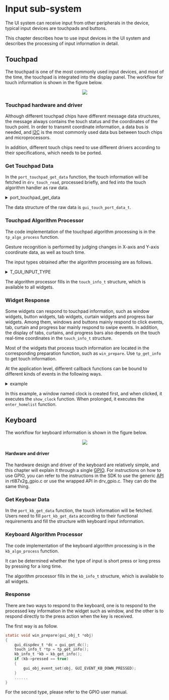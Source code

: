 # Input sub-system

The UI system can receive input from other peripherals in the device, typical input devices are touchpads and buttons.

This chapter describes how to use input devices in the UI system and describes the processing of input information in detail.

## Touchpad

The touchpad is one of the most commonly used input devices, and most of the time, the touchpad is integrated into the display panel. The workflow for touch information is shown in the figure below.

<center><img src="https://foruda.gitee.com/images/1703054242639518699/13e78a92_9325830.png",alt="Touchpad Information Flow"/></center>

### Touchpad hardware and driver

Although different touchpad chips have different message data structures, the message always contains the touch status and the coordinates of the touch point. In order to transmit coordinate information, a data bus is needed, and [I2C](/Glossary.rst#term-I2C) is the most commonly used data bus between touch chips and microprocessors.

In addition, different touch chips need to use different drivers according to their specifications, which needs to be ported.

### Get Touchpad Data

In the `port_touchpad_get_data` function, the touch information will be fetched in `drv_touch_read`, processed briefly, and fed into the touch algorithm handler as raw data.

<details> <summary>port_touchpad_get_data</summary>

```C
struct gui_touch_port_data *port_touchpad_get_data()
{
    uint16_t x = 0;
    uint16_t y = 0;
    bool pressing = 0;

    if (drv_touch_read(&x, &y, &pressing) == false)
    {
        return NULL;
    }
    if (pressing == true)
    {
        raw_data.event = 2;
    }
    else
    {
        raw_data.event = 1;
    }


    raw_data.timestamp_ms = os_sys_tick_get();

    raw_data.width = 0;
    raw_data.x_coordinate = x;
    raw_data.y_coordinate = y;
    //gui_log("event = %d, x = %d, y = %d, \n", raw_data.event, raw_data.x_coordinate, raw_data.y_coordinate);

    return &raw_data;
}
```

</details>

The data structure of the raw data is `gui_touch_port_data_t`.

### Touchpad Algorithm Processor

The code implementation of the touchpad algorithm processing is in the `tp_algo_process` function.

Gesture recognition is performed by judging changes in X-axis and Y-axis coordinate data, as well as touch time.

The input types obtained after the algorithm processing are as follows.

<details> <summary>T_GUI_INPUT_TYPE</summary>

```eval_rst
.. literalinclude:: ../../../gui_engine/widget/guidef.h
   :language: c
   :start-after: /* T_GUI_INPUT_TYPE enum start*/
   :end-before: /* T_GUI_INPUT_TYPE enum end*/
```

</details>

The algorithm processor fills in the `touch_info_t` structure, which is available to all widgets.

### Widget Response

Some widgets can respond to touchpad information, such as window widgets, button widgets, tab widgets, curtain widgets and progress bar widgets. Among them, windows and buttons mainly respond to click events, tab, curtain and progress bar mainly respond to swipe events. In addition, the display of tabs, curtains, and progress bars also depends on the touch real-time coordinates in the `touch_info_t` structure.

Most of the widgets that process touch information are located in the corresponding preparation function, such as `win_prepare`. Use `tp_get_info` to get touch information.

At the application level, different callback functions can be bound to different kinds of events in the following ways.
<details> <summary>example</summary>

```C
gui_img_t *hour;
gui_img_t *minute;
gui_img_t *second;
void show_clock(void *obj, gui_event_t e)
{
    if (GET_BASE(hour) == false)
    {
        gui_obj_show(hour, false);
        gui_obj_show(minute, false);
        gui_obj_show(second, false);
        gui_img_set_attribute((gui_img_t *)home_bg, "home_bg", home[1], 0, 0);
    }
    else
    {
        gui_obj_show(hour, true);
        gui_obj_show(minute, true);
        gui_obj_show(second, true);
        gui_img_set_attribute((gui_img_t *)home_bg, "home_bg", home[0], 0, 0);
    }
}
void enter_homelist(void *obj, gui_event_t e)
{
    gui_log("enter_tablist \n");
    gui_switch_app(gui_current_app(), get_app_homelist());
}
void design_tab_home(void *parent)
{
    hour = gui_img_create_from_mem(parent, "hour", TIME_HOUR_BIN, 160, 192, 0, 0);
    minute = gui_img_create_from_mem(parent, "minute", TIME_MUNITE_BIN, 160, 192, 0, 0);
    second = gui_img_create_from_mem(parent, "second", TIME_SECOND_BIN, 160, 192, 0, 0);
    gui_win_t *clock = gui_win_create(parent, "clock", 0, 84, 320, 300);
    gui_obj_add_event_cb(clock, (gui_event_cb_t)show_clock, GUI_EVENT_TOUCH_CLICKED, NULL);
    gui_obj_add_event_cb(clock, (gui_event_cb_t)enter_homelist, GUI_EVENT_TOUCH_LONG, NULL);
}
```

</details>

In this example, a window named clock is created first, and when clicked, it executes the `show_clock` function. When prolonged, it executes the `enter_homelist` function.

## Keyboard

The workflow for keyboard information is shown in the figure below.

<center><img src="https://foruda.gitee.com/images/1703054218572846675/2cd18af7_9325830.png",alt="Keyboard Information Flow"/></center>

#### Hardware and driver

The hardware design and driver of the keyboard are relatively simple, and this chapter will explain it through a single [GPIO](/Glossary.rst#term-GPIO). For instructions on how to use GPIO, you can refer to the instructions in the SDK to use the generic [API](/Glossary.rst#term-api) in rtl87x2g_gpio.c or use the wrapped API in drv_gpio.c. They can do the same thing.

### Get Keyboar Data

In the `port_kb_get_data` function, the touch information will be fetched. Users need to fill `port_kb_get_data` according to their functional requirements and fill the structure with keyboard input information.

### Keyboard Algorithm Processor

The code implementation of the keyboard algorithm processing is in the `kb_algo_process` function.

It can be determined whether the type of input is short press or long press by pressing for a long time.

The algorithm processor fills in the `kb_info_t` structure, which is available to all widgets.

### Response

There are two ways to respond to the keyboard, one is to respond to the processed key information in the widget such as window, and the other is to respond directly to the press action when the key is received.

The first way is as follow.

```c
static void win_prepare(gui_obj_t *obj)  
{  
    gui_dispdev_t *dc = gui_get_dc();  
    touch_info_t *tp = tp_get_info();  
    kb_info_t *kb = kb_get_info();  
    if (kb->pressed == true)  
    {  
        gui_obj_event_set(obj, GUI_EVENT_KB_DOWN_PRESSED);  
    }  
    ......
}  
```

For the second type, please refer to the GPIO user manual.

